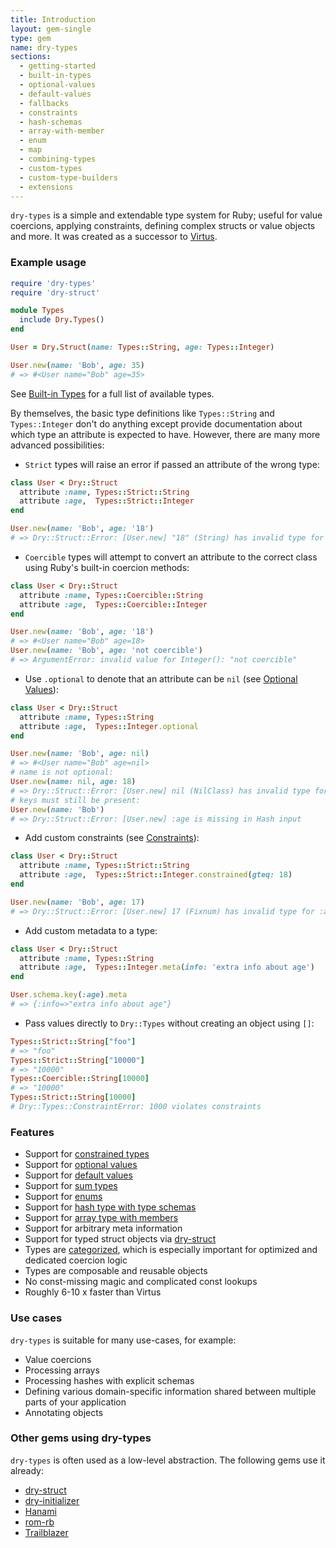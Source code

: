 ```yaml
---
title: Introduction
layout: gem-single
type: gem
name: dry-types
sections:
  - getting-started
  - built-in-types
  - optional-values
  - default-values
  - fallbacks
  - constraints
  - hash-schemas
  - array-with-member
  - enum
  - map
  - combining-types
  - custom-types
  - custom-type-builders
  - extensions
---
```


`dry-types` is a simple and extendable type system for Ruby; useful for value coercions, applying constraints, defining complex structs or value objects and more. It was created as a successor to [Virtus](https://github.com/solnic/virtus).

### Example usage

```ruby
require 'dry-types'
require 'dry-struct'

module Types
  include Dry.Types()
end

User = Dry.Struct(name: Types::String, age: Types::Integer)

User.new(name: 'Bob', age: 35)
# => #<User name="Bob" age=35>
```

See [Built-in Types](docs::built-in-types/) for a full list of available types.

By themselves, the basic type definitions like `Types::String` and `Types::Integer` don't do anything except provide documentation about which type an attribute is expected to have. However, there are many more advanced possibilities:

- `Strict` types will raise an error if passed an attribute of the wrong type:

```ruby
class User < Dry::Struct
  attribute :name, Types::Strict::String
  attribute :age,  Types::Strict::Integer
end

User.new(name: 'Bob', age: '18')
# => Dry::Struct::Error: [User.new] "18" (String) has invalid type for :age
```

- `Coercible` types will attempt to convert an attribute to the correct class
  using Ruby's built-in coercion methods:

```ruby
class User < Dry::Struct
  attribute :name, Types::Coercible::String
  attribute :age,  Types::Coercible::Integer
end

User.new(name: 'Bob', age: '18')
# => #<User name="Bob" age=18>
User.new(name: 'Bob', age: 'not coercible')
# => ArgumentError: invalid value for Integer(): "not coercible"
```

- Use `.optional` to denote that an attribute can be `nil` (see [Optional Values](docs::optional-values)):

```ruby
class User < Dry::Struct
  attribute :name, Types::String
  attribute :age,  Types::Integer.optional
end

User.new(name: 'Bob', age: nil)
# => #<User name="Bob" age=nil>
# name is not optional:
User.new(name: nil, age: 18)
# => Dry::Struct::Error: [User.new] nil (NilClass) has invalid type for :name
# keys must still be present:
User.new(name: 'Bob')
# => Dry::Struct::Error: [User.new] :age is missing in Hash input
```

- Add custom constraints (see [Constraints](docs::constraints.html)):

```ruby
class User < Dry::Struct
  attribute :name, Types::Strict::String
  attribute :age,  Types::Strict::Integer.constrained(gteq: 18)
end

User.new(name: 'Bob', age: 17)
# => Dry::Struct::Error: [User.new] 17 (Fixnum) has invalid type for :age
```

- Add custom metadata to a type:

```ruby
class User < Dry::Struct
  attribute :name, Types::String
  attribute :age,  Types::Integer.meta(info: 'extra info about age')
end

User.schema.key(:age).meta
# => {:info=>"extra info about age"}
```

- Pass values directly to `Dry::Types` without creating an object using `[]`:

```ruby
Types::Strict::String["foo"]
# => "foo"
Types::Strict::String["10000"]
# => "10000"
Types::Coercible::String[10000]
# => "10000"
Types::Strict::String[10000]
# Dry::Types::ConstraintError: 1000 violates constraints
```

### Features

* Support for [constrained types](docs::constraints)
* Support for [optional values](docs::optional-values)
* Support for [default values](docs::default-values)
* Support for [sum types](docs::combining-types/sum)
* Support for [enums](docs::enum)
* Support for [hash type with type schemas](docs::hash-schemas)
* Support for [array type with members](docs::array-with-member)
* Support for arbitrary meta information
* Support for typed struct objects via [dry-struct](/gems/dry-struct)
* Types are [categorized](docs::built-in-types), which is especially important for optimized and dedicated coercion logic
* Types are composable and reusable objects
* No const-missing magic and complicated const lookups
* Roughly 6-10 x faster than Virtus

### Use cases

`dry-types` is suitable for many use-cases, for example:

  * Value coercions
  * Processing arrays
  * Processing hashes with explicit schemas
  * Defining various domain-specific information shared between multiple parts of your application
  * Annotating objects

### Other gems using dry-types

`dry-types` is often used as a low-level abstraction. The following gems use it already:

* [dry-struct](/gems/dry-struct)
* [dry-initializer](/gems/dry-initializer)
* [Hanami](http://hanamirb.org)
* [rom-rb](http://rom-rb.org)
* [Trailblazer](http://trailblazer.to)
